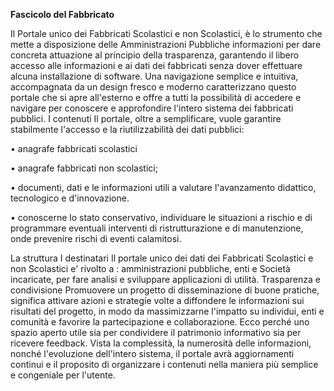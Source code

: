 **Fascicolo del Fabbricato**

Il Portale unico dei Fabbricati Scolastici e non Scolastici, è lo strumento che mette a disposizione delle Amministrazioni Pubbliche informazioni per dare concreta attuazione al principio della trasparenza, garantendo il libero accesso alle informazioni e ai dati dei fabbricati senza dover effettuare alcuna installazione di software.
Una navigazione semplice e intuitiva, accompagnata da un design fresco e moderno caratterizzano questo portale che si apre all'esterno e offre a tutti la possibilità di accedere e navigare per conoscere e approfondire l'intero sistema dei fabbricati pubblici.
I contenuti
Il portale, oltre a semplificare, vuole garantire stabilmente l'accesso e la riutilizzabilità dei dati pubblici:

•	anagrafe fabbricati scolastici

•	anagrafe fabbricati non scolastici;

•	documenti, dati e le informazioni utili a valutare l'avanzamento didattico, tecnologico e d'innovazione.

•	conoscerne lo stato conservativo, individuare le situazioni a rischio e di programmare eventuali interventi di ristrutturazione e di manutenzione, onde prevenire rischi di eventi calamitosi.

La struttura
I destinatari
Il portale unico dei dati dei Fabbricati Scolastici e non Scolastici e' rivolto a : amministrazioni pubbliche, enti e Società incaricate, per fare analisi e sviluppare applicazioni di utilità.
Trasparenza e condivisione
Promuovere un progetto di disseminazione di buone pratiche, significa attivare azioni e strategie volte a diffondere le informazioni sui risultati del progetto, in modo da massimizzarne l'impatto su individui, enti e comunità e favorire la partecipazione e collaborazione.
Ecco perché uno spazio aperto utile sia per condividere il patrimonio informativo sia per ricevere feedback.
Vista la complessità, la numerosità delle informazioni, nonché l'evoluzione dell'intero sistema, il portale avrà aggiornamenti continui e il proposito di organizzare i contenuti nella maniera più semplice e congeniale per l'utente.
